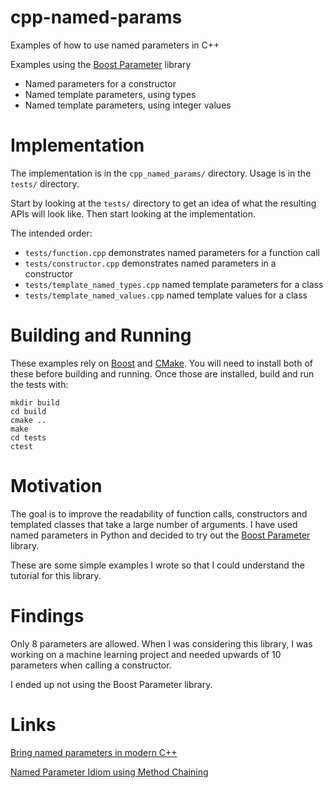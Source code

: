 # cpp-named-params

Examples of how to use named parameters in C++

Examples using the
[Boost Parameter](http://www.boost.org/doc/libs/1_64_0/libs/parameter/) library

* Named parameters for a constructor
* Named template parameters, using types
* Named template parameters, using integer values

# Implementation

The implementation is in the ```cpp_named_params/``` directory. Usage is in
the ```tests/``` directory.

Start by looking at the ```tests/``` directory to get an idea of what the
resulting APIs will look like. Then start looking at the implementation.

The intended order:

* ```tests/function.cpp``` demonstrates named parameters for a function call
* ```tests/constructor.cpp``` demonstrates named parameters in a constructor
* ```tests/template_named_types.cpp``` named template parameters for a class
* ```tests/template_named_values.cpp``` named template values for a class

# Building and Running

These examples rely on [Boost](http://www.boost.org) and
[CMake](https://cmake.org). You will need to install both of these before
building and running. Once those are installed, build and run the tests with:

```
mkdir build
cd build
cmake ..
make
cd tests
ctest
```

# Motivation

The goal is to improve the readability of function calls, constructors and
templated classes that take a large number of arguments. I have used named
parameters in Python and decided to try out the
[Boost Parameter](http://www.boost.org/doc/libs/1_64_0/libs/parameter/)
library.

These are some simple examples I wrote so that I could understand the
tutorial for this library.

# Findings

Only 8 parameters are allowed. When I was considering this library, I was
working on a machine learning project and needed upwards of 10 parameters
when calling a constructor.

I ended up not using the Boost Parameter library.

# Links

[Bring named parameters in modern C++](https://marcoarena.wordpress.com/2014/12/16/bring-named-parameters-in-modern-cpp/)

[Named Parameter Idiom using Method Chaining](https://web-beta.archive.org/web/20140106052713/http://www.parashift.com/c++-faq-lite/named-parameter-idiom.html)
